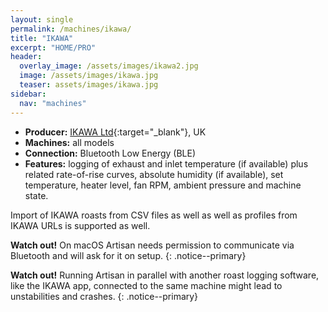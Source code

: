 ```yaml
---
layout: single
permalink: /machines/ikawa/
title: "IKAWA"
excerpt: "HOME/PRO"
header:
  overlay_image: /assets/images/ikawa2.jpg
  image: /assets/images/ikawa.jpg
  teaser: assets/images/ikawa.jpg
sidebar:
  nav: "machines"
---
```



* __Producer:__ [IKAWA Ltd](https://www.ikawacoffee.com/){:target="_blank"}, UK
* __Machines:__ all models
* __Connection:__ Bluetooth Low Energy (BLE)
* __Features:__ logging of exhaust and inlet temperature (if available) plus related rate-of-rise curves, absolute humidity (if available), set temperature, heater level, fan RPM, ambient pressure and machine state.

Import of IKAWA roasts from CSV files as well as well as profiles from IKAWA URLs is supported as well.

**Watch out!** On macOS Artisan needs permission to communicate via Bluetooth and will ask for it on setup.
{: .notice--primary}

**Watch out!** Running Artisan in parallel with another roast logging software, like the IKAWA app, connected to the same machine might lead to unstabilities and crashes.
{: .notice--primary}